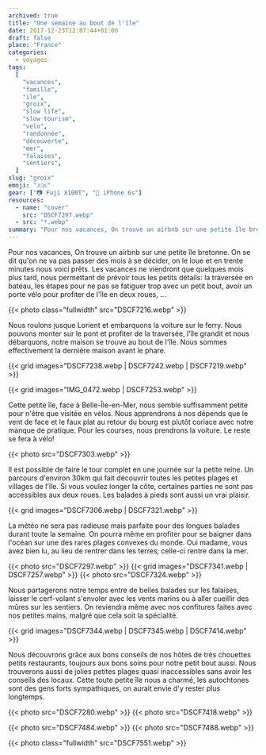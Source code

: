 ```yaml
---
archived: true
title: "Une semaine au bout de l'île"
date: 2017-12-23T12:07:44+01:00
draft: false
place: "France"
categories:
  - voyages
tags:
  [
    "vacances",
    "famille",
    "ile",
    "groix",
    "slow life",
    "slow tourism",
    "velo",
    "randonnée",
    "découverte",
    "mer",
    "falaises",
    "sentiers",
  ]
slug: "groix"
emoji: "🇫🇷"
gear: ["📷 Fuji X100T", "📱 iPhone 6s"]
resources:
  - name: "cover"
    src: "DSCF7297.webp"
  - src: "*.webp"
summary: "Pour nos vacances, On trouve un airbnb sur une petite île bretonne. On se dit qu'on ne va pas passer des mois à se décider, on le loue et en trente minutes nous voici prêts. Les vacances ne viendront que quelques mois plus tard, nous permettant de prévoir tous les petits détails: la traversée en bateau, les étapes pour ne pas se fatiguer trop avec un petit bout, avoir un porte vélo pour profiter de l'île en deux roues, ..."
---
```


Pour nos vacances, On trouve un airbnb sur une petite île bretonne. On se dit qu'on ne va pas passer des mois à se décider, on le loue et en trente minutes nous voici prêts. Les vacances ne viendront que quelques mois plus tard, nous permettant de prévoir tous les petits détails: la traversée en bateau, les étapes pour ne pas se fatiguer trop avec un petit bout, avoir un porte vélo pour profiter de l'île en deux roues, ...

{{< photo class="fullwidth" src="DSCF7216.webp" >}}

Nous roulons jusque Lorient et embarquons la voiture sur le ferry. Nous pouvons monter sur le pont et profiter de la traversée, l'île grandit et nous débarquons, notre maison se trouve au bout de l'île. Nous sommes effectivement la dernière maison avant le phare.

{{< grid images="DSCF7238.webp | DSCF7242.webp | DSCF7219.webp" >}}

{{< grid images="IMG_0472.webp | DSCF7253.webp" >}}

Cette petite île, face à Belle-Île-en-Mer, nous semble suffisamment petite pour n'être que visitée en vélos. Nous apprendrons à nos dépends que le vent de face et le faux plat au retour du bourg est plutôt coriace avec notre manque de pratique. Pour les courses, nous prendrons la voiture. Le reste se fera à vélo!

{{< photo src="DSCF7303.webp" >}}

Il est possible de faire le tour complet en une journée sur la petite reine. Un parcours d'environ 30km qui fait découvrir toutes les petites plages et villages de l'île. Si vous voulez longer la côte, certaines parties ne sont pas accessibles aux deux roues. Les balades à pieds sont aussi un vrai plaisir.

{{< grid images="DSCF7306.webp | DSCF7321.webp" >}}

La météo ne sera pas radieuse mais parfaite pour des longues balades durant toute la semaine. On pourra même en profiter pour se baigner dans l'océan sur une des rares plages convexes du monde. Oui madame, vous avez bien lu, au lieu de rentrer dans les terres, celle-ci rentre dans la mer.

{{< photo src="DSCF7297.webp" >}}
{{< grid images="DSCF7341.webp | DSCF7257.webp" >}}
{{< photo src="DSCF7324.webp" >}}

Nous partagerons notre temps entre de belles balades sur les falaises, laisser le cerf-volant s'envoler avec les vents marins ou à aller cueillir des mûres sur les sentiers. On reviendra même avec nos confitures faites avec nos petites mains, malgré que cela soit la spécialité.

{{< grid images="DSCF7344.webp | DSCF7345.webp | DSCF7414.webp" >}}

Nous découvrons grâce aux bons conseils de nos hôtes de très chouettes petits restaurants, toujours aux bons soins pour notre petit bout aussi. Nous trouverons aussi de jolies petites plages quasi inaccessibles sans avoir les conseils des locaux. Cette toute petite île nous a charmé, les autochtones sont des gens forts sympathiques, on aurait envie d'y rester plus longtemps.

{{< photo src="DSCF7280.webp" >}}
{{< photo src="DSCF7418.webp" >}}

{{< photo src="DSCF7484.webp" >}}
{{< photo src="DSCF7488.webp" >}}

{{< photo class="fullwidth" src="DSCF7551.webp" >}}
